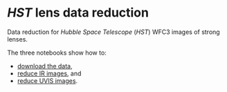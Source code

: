 # _HST_ lens data reduction
Data reduction for _Hubble Space Telescope_ (_HST_) WFC3 images of strong lenses.

The three notebooks show how to: 

- [download the data](https://github.com/ajshajib/hst-lens/blob/master/Download%20data.ipynb),
- [reduce IR images](https://github.com/ajshajib/hst-lens/blob/master/WFC3%20IR%20reduction.ipynb), and
- [reduce UVIS images](https://github.com/ajshajib/hst-lens/blob/master/WFC3%20UVIS%20reduction.ipynb).
